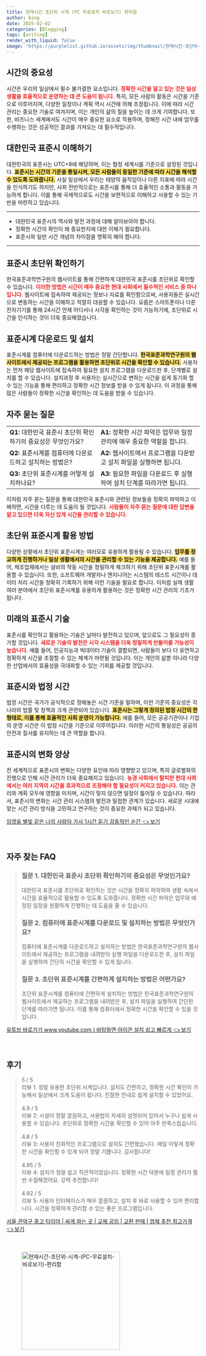```yaml
---
title: 현재시간 초단위 시계 (PC 무료설치 바로보기) 편리함
author: bing
date: 2025-02-02
categories: [Blogging]
tags: [writing]
render_with_liquid: false
image: 'https://purplelist.github.io/assets/img/thumbnail/현재시간-초단위-시계-(PC-무료설치-바로보기)-편리함.webp'
---
```



<h2 id='시간의 중요성'>시간의 중요성</h2>

<p>시간은 우리의 일상에서 필수 불가결한 요소입니다. <b><span style="color: #ee2323;">정확한 시간을 알고 있는 것은 일상생활을 효율적으로 운영하는 데 큰 도움이 됩니다.</span></b> 특히, 모든 사람의 활동은 시간을 기준으로 이루어지며, 다양한 일정이나 계획 역시 시간에 의해 조정됩니다. 이에 따라 시간 관리는 중요한 기술로 여겨지며, 이는 개인의 삶의 질을 높이는 데 크게 기여합니다. 또한, 비즈니스 세계에서도 시간이 매우 중요한 요소로 작용하며, 정해진 시간 내에 업무를 수행하는 것은 성공적인 결과를 가져오는 데 필수적입니다.</p>

<h2 id='대한민국 표준시 이해하기'>대한민국 표준시 이해하기</h2>

<p>대한민국의 표준시는 UTC+9에 해당하며, 이는 협정 세계시를 기준으로 설정된 것입니다. <b><span style="background-color: #ffe066;">표준시는 시간의 기준을 통일시켜, 모든 사람들이 동일한 기준에 따라 시간을 해석할 수 있도록 도와줍니다.</span></b> 사실 일상에서 우리는 태양의 움직임이나 다른 지표에 따라 시간을 인식하기도 하지만, 사회 전반적으로는 표준시를 통해 더 효율적인 소통과 활동을 가능하게 합니다. 이를 통해 국제적으로도 시간을 보편적으로 이해하고 사용할 수 있는 기반을 마련하고 있습니다.</p>

<hr />

<ul>
    <li>대한민국 표준시의 역사와 발전 과정에 대해 알아보아야 합니다.</li>
    <li>정확한 시간의 확인이 왜 중요한지에 대한 이해가 필요합니다.</li>
    <li>표준시와 일반 시간 개념의 차이점을 명확히 해야 합니다.</li>
</ul>

<hr />

<h2 id='표준시 초단위 확인하기'>표준시 초단위 확인하기</h2>

<p>한국표준과학연구원의 웹사이트를 통해 간편하게 대한민국 표준시를 초단위로 확인할 수 있습니다. <b><span style="color: #ee2323;">이러한 방법은 시간이 매우 중요한 현대 사회에서 필수적인 서비스 중 하나입니다.</span></b> 웹사이트에 접속하여 제공되는 정보나 자료를 확인함으로써, 사용자들은 실시간으로 변동하는 시간을 이해하고 적절히 대응할 수 있습니다. 요즘은 스마트폰이나 다른 전자기기를 통해 24시간 언제 어디서나 시각을 확인하는 것이 가능하기에, 초단위로 시간을 인식하는 것이 더욱 중요해졌습니다.</p>

<h2 id='표준시계 다운로드 및 설치'>표준시계 다운로드 및 설치</h2>

<p>표준시계를 컴퓨터에 다운로드하는 방법은 정말 간단합니다. <b><span style="background-color: #ffe066;">한국표준과학연구원의 웹사이트에서 제공되는 프로그램을 활용하면 초단위로 시간을 확인할 수 있습니다.</span></b> 사용자는 먼저 해당 웹사이트에 접속하여 필요한 설치 프로그램을 다운로드한 후, 단계별로 설치를 할 수 있습니다. 설치과정 후 사용자는 실시간으로 변하는 시간을 쉽게 동기화 할 수 있는 기능을 통해 편리하고 정확한 시간 정보를 받을 수 있게 됩니다. 이 과정을 통해 많은 사람들이 정확한 시간을 확인하는 데 도움을 받을 수 있습니다.</p>

<h2 id='자주 묻는 질문'>자주 묻는 질문</h2>

<table>
    <tr>
        <td><b>Q1:</b> 대한민국 표준시 초단위 확인하기의 중요성은 무엇인가요?</td>
        <td><b>A1:</b> 정확한 시간 파악은 업무와 일정 관리에 매우 중요한 역할을 합니다.</td>
    </tr>
    <tr>
        <td><b>Q2:</b> 표준시계를 컴퓨터에 다운로드하고 설치하는 방법은?</td>
        <td><b>A2:</b> 웹사이트에서 프로그램을 다운받고 설치 파일을 실행하면 됩니다.</td>
    </tr>
    <tr>
        <td><b>Q3:</b> 초단위 표준시계를 어떻게 설치하나요?</td>
        <td><b>A3:</b> 필요한 파일을 다운로드 후 실행하여 설치 단계를 따라가면 됩니다.</td>
    </tr>
</table>

<p>이처럼 자주 묻는 질문을 통해 대한민국 표준시와 관련된 정보들을 정확히 파악하고 이해하면, 시간을 다루는 데 도움이 될 것입니다. <b><span style="color: #ee2323;">사람들이 자주 묻는 질문에 대한 답변을 알고 있으면 더욱 자신 있게 시간을 관리할 수 있습니다.</span></b></p>

<h2 id='초단위 표준시계 활용 방법'>초단위 표준시계 활용 방법</h2>

<p>다양한 상황에서 초단위 표준시계는 여러모로 유용하게 활용될 수 있습니다. <b><span style="background-color: #ffe066;">업무를 정교하게 진행하거나 일상 생활에서의 시간을 관리할 수 있는 기능을 제공합니다.</span></b> 예를 들어, 제조업체에서는 설비의 작동 시간을 정밀하게 체크하기 위해 초단위 표준시계를 활용할 수 있습니다. 또한, 소프트웨어 개발자나 엔지니어는 시스템의 테스트 시간이나 데이터 처리 시간을 정확히 기록하기 위해 이런 기술을 필요로 합니다. 이처럼 실제 생활 여러 분야에서 초단위 표준시계를 유용하게 활용하는 것은 정확한 시간 관리의 기초가 됩니다.</p>

<h2 id='미래의 표준시 기술'>미래의 표준시 기술</h2>

<p>표준시를 확인하고 활용하는 기술은 날마다 발전하고 있으며, 앞으로도 그 필요성이 증가할 것입니다. <b><span style="color: #ee2323;">새로운 기술의 발전은 시각 시스템을 더욱 정밀하게 만들어줄 가능성이 높습니다.</span></b> 예를 들어, 인공지능과 빅데이터 기술이 결합되면, 사람들이 보다 더 유연하고 정확하게 시간을 조절할 수 있는 체계가 마련될 것입니다. 이는 개인의 삶뿐 아니라 다양한 산업에서의 효율성을 극대화할 수 있는 기회를 제공할 것입니다.</p>

<h2 id='표준시와 법정 시간'>표준시와 법정 시간</h2>

<p>법정 시간은 국가가 공식적으로 정해놓은 시간 기준을 말하며, 이런 기준의 중요성은 각 나라의 법률 및 정책과 크게 관련되어 있습니다. <b><span style="background-color: #ffe066;">표준시는 그렇게 정의된 법정 시간의 한 형태로, 이를 통해 효율적인 사회 운영이 가능합니다.</span></b> 예를 들어, 모든 공공기관이나 기업의 운영 시간은 이 법정 시간을 기준으로 이루어집니다. 이러한 시간의 통일성은 공공의 안전과 질서를 유지하는 데 큰 역할을 합니다.</p>

<h2 id='표준시의 변화 양상'>표준시의 변화 양상</h2>

<p>전 세계적으로 표준시의 변화는 다양한 요인에 따라 영향받고 있으며, 특히 글로벌화의 진행으로 인해 시간 관리가 더욱 중요해지고 있습니다. <b><span style="color: #ee2323;">농경 사회에서 탈피한 현대 사회에서는 여러 지역의 시간을 효과적으로 조정해야 할 필요성이 커지고 있습니다.</span></b> 이는 관리와 계획 모두에 영향을 미치며, 시간이 맞지 않으면 일정이 틀어질 수 있습니다. 따라서, 표준시의 변화는 시간 관리 시스템의 발전과 밀접한 관계가 있습니다. 새로운 시대에 맞는 시간 관리 방식을 고민하고 연구하는 것이 중요한 과제가 되고 있습니다.</p>


<p><a class="click-button" title="임영웅 별빛 같은 나의 사랑아 가사 1시간 듣기 감동적인 순간" href="https://purplelist.github.io/posts/%EC%9E%84%EC%98%81%EC%9B%85-%EB%B3%84%EB%B9%9B-%EA%B0%99%EC%9D%80-%EB%82%98%EC%9D%98-%EC%82%AC%EB%9E%91%EC%95%84-%EA%B0%80%EC%82%AC-1%EC%8B%9C%EA%B0%84-%EB%93%A3%EA%B8%B0-%EA%B0%90%EB%8F%99%EC%A0%81%EC%9D%B8-%EC%88%9C%EA%B0%84/" rel="dofollow">임영웅 별빛 같은 나의 사랑아 가사 1시간 듣기 감동적인 순간 👈 보기</a></p><br>
<h2 id='자주_찾는_FAQ'>자주 찾는 FAQ</h2>
<div itemscope="" itemtype="https://schema.org/FAQPage"> 
<blockquote> 
<div itemscope="" itemprop="mainEntity" itemtype="https://schema.org/Question"> 
<h3 itemprop="name">질문 1. 대한민국 표준시 초단위 확인하기의 중요성은 무엇인가요?</h3> 
<div itemscope="" itemprop="acceptedAnswer" itemtype="https://schema.org/Answer"> 
<span itemprop="text"> 
<p>대한민국 표준시를 초단위로 확인하는 것은 시간을 정확히 파악하여 생활 속에서 시간을 효율적으로 활용할 수 있도록 도와줍니다. 정확한 시간 파악은 업무와 예정된 일정을 원활하게 진행하는 데 도움을 줄 수 있습니다.</p> 
</span> 
</div> 
</div> 
<div itemscope="" itemprop="mainEntity" itemtype="https://schema.org/Question"> 
<h3 itemprop="name">질문 2. 컴퓨터에 표준시계를 다운로드 및 설치하는 방법은 무엇인가요?</h3> 
<div itemscope="" itemprop="acceptedAnswer" itemtype="https://schema.org/Answer"> 
<span itemprop="text"> 
<p>컴퓨터에 표준시계를 다운로드하고 설치하는 방법은 한국표준과학연구원의 웹사이트에서 제공하는 프로그램을 내려받아 실행 파일을 다운로드한 후, 설치 파일을 실행하여 간단히 시간을 확인할 수 있게 됩니다.</p> 
</span> 
</div> 
</div> 
<div itemscope="" itemprop="mainEntity" itemtype="https://schema.org/Question"> 
<h3 itemprop="name">질문 3. 초단위 표준시계를 간편하게 설치하는 방법은 어떤가요?</h3> 
<div itemscope="" itemprop="acceptedAnswer" itemtype="https://schema.org/Answer"> 
<span itemprop="text"> 
<p>초단위 표준시계를 컴퓨터에 간편하게 설치하는 방법은 한국표준과학연구원의 웹사이트에서 제공하는 프로그램을 내려받은 후, 설치 파일을 실행하여 간단한 단계를 따라가면 됩니다. 이를 통해 컴퓨터에서 정확한 시간을 확인할 수 있을 것입니다.</p> 
</span> 
</div> 
</div> 
</blockquote> 
</div>
<p><a class="click-button" title="유튜브 바로가기 www.youtube.comㅣ바탕화면 아이콘 설치 쉽고 빠르게" href="https://purplelist.github.io/posts/%EC%9C%A0%ED%8A%9C%EB%B8%8C-%EB%B0%94%EB%A1%9C%EA%B0%80%EA%B8%B0-www.youtube.com%E3%85%A3%EB%B0%94%ED%83%95%ED%99%94%EB%A9%B4-%EC%95%84%EC%9D%B4%EC%BD%98-%EC%84%A4%EC%B9%98-%EC%89%BD%EA%B3%A0-%EB%B9%A0%EB%A5%B4%EA%B2%8C/" rel="dofollow">유튜브 바로가기 www.youtube.comㅣ바탕화면 아이콘 설치 쉽고 빠르게 👈 보기</a></p><br>
<h2 id='후기'>후기</h2>
<div itemscope itemtype="https://schema.org/Product">
  <blockquote>
  <div itemprop="review" itemscope itemtype="https://schema.org/Review">
      <div itemprop="reviewRating" itemscope itemtype="https://schema.org/Rating"> <span itemprop="ratingValue">5</span> / <span itemprop="bestRating">5</span> </div>
      <span itemprop="reviewBody">리뷰 1: 정말 유용한 초단위 시계입니다. 설치도 간편하고, 정확한 시간 확인이 가능해서 일상에서 크게 도움이 됩니다. 친절한 안내로 쉽게 설치할 수 있었어요.</span>
  </div>
  <br>
  <div itemprop="review" itemscope itemtype="https://schema.org/Review">
      <div itemprop="reviewRating" itemscope itemtype="https://schema.org/Rating"> <span itemprop="ratingValue">4.9</span> / <span itemprop="bestRating">5</span> </div>
      <span itemprop="reviewBody">리뷰 2: 시설이 정말 깔끔하고, 사용법이 자세히 설명되어 있어서 누구나 쉽게 사용할 수 있습니다. 초단위로 정확한 시간을 확인할 수 있어 아주 만족스럽습니다.</span>
  </div>
  <br>
  <div itemprop="review" itemscope itemtype="https://schema.org/Review">
      <div itemprop="reviewRating" itemscope itemtype="https://schema.org/Rating"> <span itemprop="ratingValue">4.8</span> / <span itemprop="bestRating">5</span> </div>
      <span itemprop="reviewBody">리뷰 3: 사용자 친화적인 프로그램으로 설치도 간편했습니다. 매일 이렇게 정확한 시간을 확인할 수 있게 되어 정말 기쁩니다. 감사합니다!</span>
  </div>
  <br>
  <div itemprop="review" itemscope itemtype="https://schema.org/Review">
      <div itemprop="reviewRating" itemscope itemtype="https://schema.org/Rating"> <span itemprop="ratingValue">4.95</span> / <span itemprop="bestRating">5</span> </div>
      <span itemprop="reviewBody">리뷰 4: 설치가 정말 쉽고 직관적이었습니다. 정확한 시간 덕분에 일정 관리가 훨씬 수월해졌어요. 강력 추천합니다!</span>
  </div>
  <br>
  <div itemprop="review" itemscope itemtype="https://schema.org/Review">
      <div itemprop="reviewRating" itemscope itemtype="https://schema.org/Rating"> <span itemprop="ratingValue">4.92</span> / <span itemprop="bestRating">5</span> </div>
      <span itemprop="reviewBody">리뷰 5: 사용자 인터페이스가 매우 깔끔하고, 설치 후 바로 사용할 수 있어 편리합니다. 시간을 정확하게 관리할 수 있는 좋은 프로그램입니다.</span>
  </div>
  </blockquote>
</div>
<p><a class="click-button" title="서울 관악구 중고 타이어 | 싸게 파는 곳 | 교체 공임 | 교환 판매 | 업체 추천 최고가격" href="https://purplelist.github.io/posts/%EC%84%9C%EC%9A%B8-%EA%B4%80%EC%95%85%EA%B5%AC-%EC%A4%91%EA%B3%A0-%ED%83%80%EC%9D%B4%EC%96%B4-%EC%8B%B8%EA%B2%8C-%ED%8C%8C%EB%8A%94-%EA%B3%B3-%EA%B5%90%EC%B2%B4-%EA%B3%B5%EC%9E%84-%EA%B5%90%ED%99%98-%ED%8C%90%EB%A7%A4-%EC%97%85%EC%B2%B4-%EC%B6%94%EC%B2%9C-%EC%B5%9C%EA%B3%A0%EA%B0%80%EA%B2%A9/" rel="dofollow">서울 관악구 중고 타이어 | 싸게 파는 곳 | 교체 공임 | 교환 판매 | 업체 추천 최고가격 👈 보기</a></p><br>
<figure class="image"><img src="https://purplelist.github.io/assets/img/thumbnail/현재시간-초단위-시계-(PC-무료설치-바로보기)-편리함.webp" alt="현재시간-초단위-시계-(PC-무료설치-바로보기)-편리함" width="256" height="256"></figure>